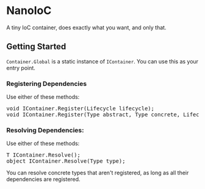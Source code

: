 # NanoIoC

A tiny IoC container, does exactly what you want, and only that.

## Getting Started

`Container.Global` is a static instance of `IContainer`. You can use this as your entry point.

### Registering Dependencies

Use either of these methods:

<pre>
void IContainer.Register<TAbstract, TConcrete>(Lifecycle lifecycle);
void IContainer.Register(Type abstract, Type concrete, Lifecycle lifecycle);
</pre>

### Resolving Dependencies:

Use either of these methods:

<pre>
T IContainer.Resolve<T>();
object IContainer.Resolve(Type type);
</pre>

You can resolve concrete types that aren't registered, as long as all their dependencies are registered.